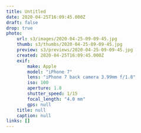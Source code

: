 ```yaml
---
title: Untitled
date: 2020-04-25T16:09:45.000Z
draft: false
drop: true
photo:
    url: s3/images/2020-04-25-09-09-45.jpg
    thumb: s3/thumbs/2020-04-25-09-09-45.jpg
    preview: s3/previews/2020-04-25-09-09-45.jpg
    created: 2020-04-25T16:09:45.000Z
    exif:
        make: Apple
        model: "iPhone 7"
        lens: "iPhone 7 back camera 3.99mm f/1.8"
        iso: 100
        aperture: 1.8
        shutter_speed: 1/15
        focal_length: "4.0 mm"
        gps: null
    title: null
    caption: null
links: []
---
```

